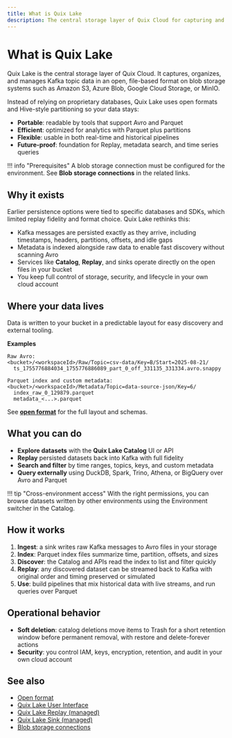 ```yaml
---
title: What is Quix Lake
description: The central storage layer of Quix Cloud for capturing and managing Kafka data in open formats.
---
```


# What is Quix Lake

Quix Lake is the central storage layer of Quix Cloud. It captures, organizes, and manages Kafka topic data in an open, file-based format on blob storage systems such as Amazon S3, Azure Blob, Google Cloud Storage, or MinIO.

Instead of relying on proprietary databases, Quix Lake uses open formats and Hive-style partitioning so your data stays:

* **Portable**: readable by tools that support Avro and Parquet
* **Efficient**: optimized for analytics with Parquet plus partitions
* **Flexible**: usable in both real-time and historical pipelines
* **Future-proof**: foundation for Replay, metadata search, and time series queries

!!! info "Prerequisites"
    A blob storage connection must be configured for the environment. See **Blob storage connections** in the related links.

## Why it exists

Earlier persistence options were tied to specific databases and SDKs, which limited replay fidelity and format choice. Quix Lake rethinks this:

* Kafka messages are persisted exactly as they arrive, including timestamps, headers, partitions, offsets, and idle gaps
* Metadata is indexed alongside raw data to enable fast discovery without scanning Avro
* Services like **Catalog**, **Replay**, and sinks operate directly on the open files in your bucket
* You keep full control of storage, security, and lifecycle in your own cloud account

## Where your data lives

Data is written to your bucket in a predictable layout for easy discovery and external tooling.

**Examples**

```
Raw Avro:
<bucket>/<workspaceId>/Raw/Topic=csv-data/Key=B/Start=2025-08-21/
  ts_1755776884034_1755776886089_part_0_off_331135_331334.avro.snappy

Parquet index and custom metadata:
<bucket>/<workspaceId>/Metadata/Topic=data-source-json/Key=6/
  index_raw_0_129879.parquet
  metadata_<...>.parquet
```

See **[open format](./open-format.md)** for the full layout and schemas.

## What you can do

* **Explore datasets** with the **Quix Lake Catalog** UI or API
* **Replay** persisted datasets back into Kafka with full fidelity
* **Search and filter** by time ranges, topics, keys, and custom metadata
* **Query externally** using DuckDB, Spark, Trino, Athena, or BigQuery over Avro and Parquet

!!! tip "Cross-environment access"
    With the right permissions, you can browse datasets written by other environments using the Environment switcher in the Catalog.

## How it works

1. **Ingest**: a sink writes raw Kafka messages to Avro files in your storage
2. **Index**: Parquet index files summarize time, partition, offsets, and sizes
3. **Discover**: the Catalog and APIs read the index to list and filter quickly
4. **Replay**: any discovered dataset can be streamed back to Kafka with original order and timing preserved or simulated
5. **Use**: build pipelines that mix historical data with live streams, and run queries over Parquet

## Operational behavior

* **Soft deletion**: catalog deletions move items to Trash for a short retention window before permanent removal, with restore and delete-forever actions
* **Security**: you control IAM, keys, encryption, retention, and audit in your own cloud account

## See also

* [Open format](./open-format.md)
* [Quix Lake User Interface](./user-interface.md)
* [Quix Lake Replay (managed)](../managed-services/replay.md)
* [Quix Lake Sink (managed)](../managed-services/sink.md)
* [Blob storage connections](../../deploy/blob-storage.md)
